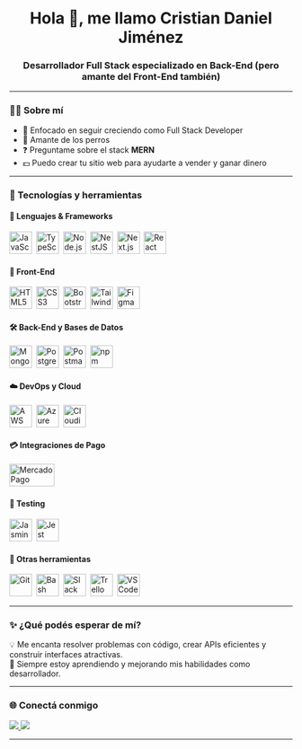 <h1 align="center">Hola 👋, me llamo Cristian Daniel Jiménez</h1>
<h3 align="center">Desarrollador Full Stack especializado en Back-End (pero amante del Front-End también)</h3>

---

### 👨‍💻 Sobre mí

- 🔭 Enfocado en seguir creciendo como Full Stack Developer  
- 🐶 Amante de los perros  
- ❓ Preguntame sobre el stack **MERN**  
- 💵 Puedo crear tu sitio web para ayudarte a vender y ganar dinero  

---

### 🧰 Tecnologías y herramientas

#### 🧠 Lenguajes & Frameworks
<p align="left">
  <img src="https://cdn.jsdelivr.net/gh/devicons/devicon/icons/javascript/javascript-original.svg" title="JavaScript" width="40" height="40"/>&nbsp;
  <img src="https://cdn.jsdelivr.net/gh/devicons/devicon/icons/typescript/typescript-original.svg" title="TypeScript" width="40" height="40"/>&nbsp;
  <img src="https://cdn.jsdelivr.net/gh/devicons/devicon/icons/nodejs/nodejs-original-wordmark.svg" title="Node.js" width="40" height="40"/>&nbsp;
  <img src="https://cdn.jsdelivr.net/gh/devicons/devicon/icons/nestjs/nestjs-plain.svg" title="NestJS" width="40" height="40"/>&nbsp;
  <img src="https://cdn.jsdelivr.net/gh/devicons/devicon/icons/nextjs/nextjs-original-wordmark.svg" title="Next.js" width="40" height="40"/>&nbsp;
  <img src="https://cdn.jsdelivr.net/gh/devicons/devicon/icons/react/react-original-wordmark.svg" title="React" width="40" height="40"/>&nbsp;
</p>

#### 🎨 Front-End
<p align="left">
  <img src="https://cdn.jsdelivr.net/gh/devicons/devicon/icons/html5/html5-original.svg" title="HTML5" width="40" height="40"/>&nbsp;
  <img src="https://cdn.jsdelivr.net/gh/devicons/devicon/icons/css3/css3-original.svg" title="CSS3" width="40" height="40"/>&nbsp;
  <img src="https://cdn.jsdelivr.net/gh/devicons/devicon/icons/bootstrap/bootstrap-plain-wordmark.svg" title="Bootstrap" width="40" height="40"/>&nbsp;
  <img src="https://www.vectorlogo.zone/logos/tailwindcss/tailwindcss-icon.svg" title="Tailwind" width="40" height="40"/>&nbsp;
  <img src="https://www.vectorlogo.zone/logos/figma/figma-icon.svg" title="Figma" width="40" height="40"/>&nbsp;
</p>

#### 🛠️ Back-End y Bases de Datos
<p align="left">
  <img src="https://cdn.jsdelivr.net/gh/devicons/devicon/icons/mongodb/mongodb-original-wordmark.svg" title="MongoDB" width="40" height="40"/>&nbsp;
  <img src="https://cdn.jsdelivr.net/gh/devicons/devicon/icons/postgresql/postgresql-original-wordmark.svg" title="PostgreSQL" width="40" height="40"/>&nbsp;
  <img src="https://www.vectorlogo.zone/logos/getpostman/getpostman-icon.svg" title="Postman" width="40" height="40"/>&nbsp;
  <img src="https://cdn.jsdelivr.net/gh/devicons/devicon/icons/npm/npm-original-wordmark.svg" title="npm" width="40" height="40"/>&nbsp;
</p>

#### ☁️ DevOps y Cloud
<p align="left">
  <img src="https://cdn.jsdelivr.net/gh/devicons/devicon/icons/amazonwebservices/amazonwebservices-original-wordmark.svg" title="AWS" width="40" height="40"/>&nbsp;
  <img src="https://www.vectorlogo.zone/logos/microsoft_azure/microsoft_azure-icon.svg" title="Azure" width="40" height="40"/>&nbsp;
  <img src="https://www.vectorlogo.zone/logos/cloudinary/cloudinary-icon.svg" title="Cloudinary" width="40" height="40"/>&nbsp;
</p>

#### 💳 Integraciones de Pago
<p align="left">
  <img src="https://seeklogo.com/images/M/mercado-pago-logo-8A3D62C58A-seeklogo.com.png" title="Mercado Pago" width="80" height="40"/>&nbsp;
</p>

#### 🧪 Testing
<p align="left">
  <img src="https://www.vectorlogo.zone/logos/jasmine/jasmine-icon.svg" title="Jasmine" width="40" height="40"/>&nbsp;
  <img src="https://www.vectorlogo.zone/logos/jestjsio/jestjsio-icon.svg" title="Jest" width="40" height="40"/>&nbsp;
</p>

#### 🧩 Otras herramientas
<p align="left">
  <img src="https://cdn.jsdelivr.net/gh/devicons/devicon/icons/git/git-original.svg" title="Git" width="40" height="40"/>&nbsp;
  <img src="https://cdn.jsdelivr.net/gh/devicons/devicon/icons/bash/bash-original.svg" title="Bash" width="40" height="40"/>&nbsp;
  <img src="https://cdn.jsdelivr.net/gh/devicons/devicon/icons/slack/slack-original.svg" title="Slack" width="40" height="40"/>&nbsp;
  <img src="https://cdn.jsdelivr.net/gh/devicons/devicon/icons/trello/trello-plain.svg" title="Trello" width="40" height="40"/>&nbsp;
  <img src="https://cdn.jsdelivr.net/gh/devicons/devicon/icons/vscode/vscode-original.svg" title="VS Code" width="40" height="40"/>&nbsp;
</p>

---

### ✨ ¿Qué podés esperar de mí?

💡 Me encanta resolver problemas con código, crear APIs eficientes y construir interfaces atractivas.  
🧠 Siempre estoy aprendiendo y mejorando mis habilidades como desarrollador.

---

### 🌐 Conectá conmigo

<p align="left">
  <a href="https://linkedin.com/in/cristian-jimenez-261813236" target="_blank">
    <img src="https://img.shields.io/badge/LinkedIn-0077B5?style=for-the-badge&logo=linkedin&logoColor=white" />
  </a>
  <a href="https://instagram.com/jimenezcristian._" target="_blank">
    <img src="https://img.shields.io/badge/Instagram-E4405F?style=for-the-badge&logo=instagram&logoColor=white" />
  </a>
</p>

---
